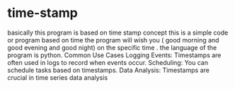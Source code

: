 # time-stamp
 basically this program is based on time stamp concept  this is a simple code or program based on time the program will wish you  ( good morning and good evening and good night) on the specific time . the language of the program is python.
Common Use Cases
Logging Events: Timestamps are often used in logs to record when events occur.
Scheduling: You can schedule tasks based on timestamps.
Data Analysis: Timestamps are crucial in time series data analysis
